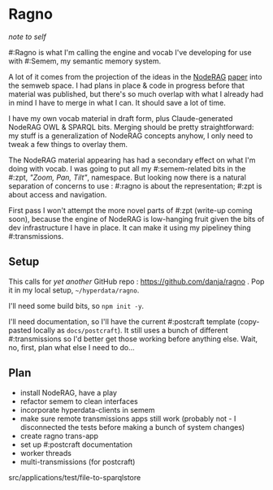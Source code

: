 # Ragno

*note to self*

#:Ragno is what I'm calling the engine and vocab I've developing for use with #:Semem, my semantic memory system.

A lot of it comes from the projection of the ideas in the [NodeRAG](https://terry-xu-666.github.io/NodeRAG_web/) [paper](https://github.com/Terry-Xu-666/NodeRAG#) into the semweb space. I had plans in place & code in progress before that material was published, but there's so much overlap with what I already had in mind I have to merge in what I can. It should save a lot of time.

I have my own vocab material in draft form, plus Claude-generated NodeRAG OWL & SPARQL bits. Merging should be pretty straightforward: my stuff is a generalization of NodeRAG concepts anyhow, I only need to tweak a few things to overlay them.

The NodeRAG material appearing has had a secondary effect on what I'm doing with vocab. I was going to put all my #:semem-related bits in the #:zpt, *"Zoom, Pan, Tilt"*, namespace. But looking now there is a natural separation of concerns to use : #:ragno is about the representation; #:zpt is about access and navigation.

First pass I won't attempt the more novel parts of #:zpt (write-up coming soon), because the engine of NodeRAG is low-hanging fruit given the bits of dev infrastructure I have in place. It can make it using my pipeliney thing #:transmissions.

## Setup

This calls for *yet another* GitHub repo : https://github.com/danja/ragno . Pop it in my local setup, `~/hyperdata/ragno`.

I'll need some build bits, so `npm init -y`.

I'll need documentation, so I'll have the current #:postcraft template (copy-pasted locally as `docs/postcraft`). It still uses a bunch of different #:transmissions so I'd better get those working before anything else. Wait, no, first, plan what else I need to do...

## Plan

* install NodeRAG, have a play
* refactor semem to clean interfaces
* incorporate hyperdata-clients in semem
* make sure remote transmissions apps still work (probably not - I disconnected the tests before making a bunch of system changes)
* create ragno trans-app
* set up #:postcraft documentation
* worker threads
* multi-transmissions (for postcraft)

src/applications/test/file-to-sparqlstore

